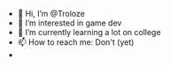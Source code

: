 - 👋 Hi, I’m @Troloze
- 👀 I’m interested in game dev
- 🌱 I’m currently learning a lot on college
- 📫 How to reach me: Don't (yet)
- 
<!---
Troloze/Troloze is a ✨ special ✨ repository because its `README.md` (this file) appears on your GitHub profile.
You can click the Preview link to take a look at your changes.
--->
